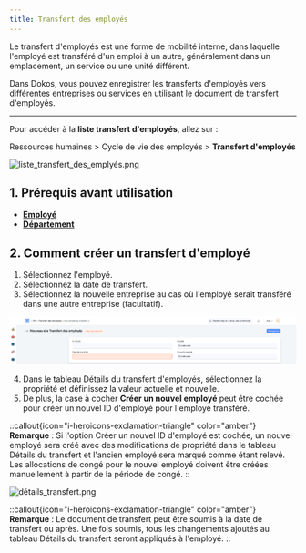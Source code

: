 ```yaml
---
title: Transfert des employés
---
```


Le transfert d'employés est une forme de mobilité interne, dans laquelle l'employé est transféré d'un emploi à un autre, généralement dans un emplacement, un service ou une unité différent.

Dans Dokos, vous pouvez enregistrer les transferts d'employés vers différentes entreprises ou services en utilisant le document de transfert d'employés.

---

Pour accéder à la **liste transfert d'employés**, allez sur :

Ressources humaines > Cycle de vie des employés > **Transfert d'employés**

![liste_transfert_des_emplyés.png](/content/rh/employee-transfer/liste_transfert_des_emplyés.png)

## 1. Prérequis avant utilisation

- **[Employé](/dokos/hrms/cycle-de-vie/employee)**
- **[Département](/dokos/hrms/parametrage/departement)**

## 2. Comment créer un transfert d'employé

1. Sélectionnez l'employé.
2. Sélectionnez la date de transfert.
3. Sélectionnez la nouvelle entreprise au cas où l'employé serait transféré dans une autre entreprise (facultatif).

![nouveau_liste_transfert.png](/content/rh/employee-transfer/nouveau_liste_transfert.png)

4. Dans le tableau Détails du transfert d'employés, sélectionnez la propriété et définissez la valeur actuelle et nouvelle.
5. De plus, la case à cocher **Créer un nouvel employé** peut être cochée pour créer un nouvel ID d'employé pour l'employé transféré.

::callout{icon="i-heroicons-exclamation-triangle" color="amber"}
**Remarque** : Si l'option Créer un nouvel ID d'employé est cochée, un nouvel employé sera créé avec des modifications de propriété dans le tableau Détails du transfert et l'ancien employé sera marqué comme étant relevé. Les allocations de congé pour le nouvel employé doivent être créées manuellement à partir de la période de congé.
::

![détails_transfert.png](/content/rh/employee-transfer/détails_transfert.png)

::callout{icon="i-heroicons-exclamation-triangle" color="amber"}
**Remarque** : Le document de transfert peut être soumis à la date de transfert ou après. Une fois soumis, tous les changements ajoutés au tableau Détails du transfert seront appliqués à l'employé.
::



